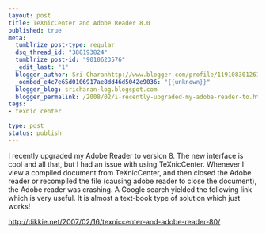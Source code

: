 ```yaml
--- 
layout: post
title: TeXnicCenter and Adobe Reader 8.0
published: true
meta: 
  tumblrize_post-type: regular
  dsq_thread_id: "388193824"
  tumblrize_post-id: "9010623576"
  _edit_last: "1"
  blogger_author: Sri Charanhttp://www.blogger.com/profile/11910830126191595892noreply@blogger.com
  _oembed_e4c7e65d0106917ae8dd46d5042e9036: "{{unknown}}"
  blogger_blog: sricharan-log.blogspot.com
  blogger_permalink: /2008/02/i-recently-upgraded-my-adobe-reader-to.html
tags: 
- texnic center

type: post
status: publish
---
```

I recently upgraded my Adobe Reader to version 8. The new interface is cool and all that, but I had an issue with using TeXnicCenter. Whenever I view a compiled document from TeXnicCenter, and then closed the Adobe reader or recompiled the file (causing adobe reader to close the document), the Adobe reader was crashing. A Google search yielded the following link which is very useful. It is almost a text-book type of solution which just works!

http://dikkie.net/2007/02/16/texniccenter-and-adobe-reader-80/
